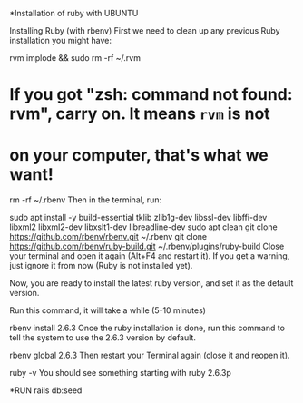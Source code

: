 
*Installation of ruby with UBUNTU 

Installing Ruby (with rbenv)
First we need to clean up any previous Ruby installation you might have:

rvm implode && sudo rm -rf ~/.rvm
# If you got "zsh: command not found: rvm", carry on. It means `rvm` is not
# on your computer, that's what we want!

rm -rf ~/.rbenv
Then in the terminal, run:

sudo apt install -y build-essential tklib zlib1g-dev libssl-dev libffi-dev libxml2 libxml2-dev libxslt1-dev libreadline-dev
sudo apt clean
git clone https://github.com/rbenv/rbenv.git ~/.rbenv
git clone https://github.com/rbenv/ruby-build.git ~/.rbenv/plugins/ruby-build
Close your terminal and open it again (Alt+F4 and restart it). If you get a warning, just ignore it from now (Ruby is not installed yet).

Now, you are ready to install the latest ruby version, and set it as the default version.

Run this command, it will take a while (5-10 minutes)

rbenv install 2.6.3
Once the ruby installation is done, run this command to tell the system to use the 2.6.3 version by default.

rbenv global 2.6.3
Then restart your Terminal again (close it and reopen it).

ruby -v
You should see something starting with ruby 2.6.3p

*RUN rails db:seed
